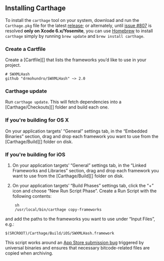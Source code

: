 ## Installing Carthage

To install the `carthage` tool on your system, download and run the `Carthage.pkg` file for the latest  [release](https://github.com/Carthage/Carthage/releases); or alternately, until [issue #807](https://github.com/Carthage/Carthage/issues/807) is resolved **only on Xcode 6.x/Yosemite**, you can use [Homebrew](http://brew.sh) to install  `carthage` simply by running `brew update` and `brew install carthage`.


### Create a Cartfile

Create a [Cartfile][] that lists the frameworks you’d like to use in your project.

    # SWXMLHash
    github "drmohundro/SWXMLHash" ~> 2.0


### Carthage update

Run `carthage update`. This will fetch dependencies into a [Carthage/Checkouts][] folder and build each one.


### If you're building for OS X

On your application targets’ “General” settings tab, in the “Embedded Binaries” section, drag and drop each framework you want to use from the [Carthage/Build][] folder on disk.

### If you're building for iOS

1. On your application targets’ “General” settings tab, in the “Linked Frameworks and Libraries” section, drag and drop each framework you want to use from the [Carthage/Build][] folder on disk.
1. On your application targets’ “Build Phases” settings tab, click the “+” icon and choose “New Run Script Phase”. Create a Run Script with the following contents:

        sh
        /usr/local/bin/carthage copy-frameworks

and add the paths to the frameworks you want to use under “Input Files”, e.g.:


    $(SRCROOT)/Carthage/Build/iOS/SWXMLHash.framework


This script works around an [App Store submission bug](http://www.openradar.me/radar?id=6409498411401216) triggered by universal binaries and ensures that necessary bitcode-related files are copied when archiving.
